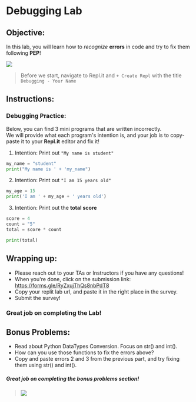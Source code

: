 # Debugging Lab

## Objective: 
In this lab, you will learn how to *recognize* **errors** in code and try to fix them following **PEP**!




[![](https://gotvantage.com/wp-content/uploads/2017/09/abtest.gif)]()



> Before we start, navigate to Repl.it and `+ Create Repl` with the title `Debugging - Your Name`

## Instructions:

### Debugging Practice: 
Below, you can find 3 mini programs that are written incorrectly.  
We will provide what each program's intention is, and your job is to copy-paste it to your **Repl.it** editor and fix it!  

1. Intention: Print out `"My name is student"`
```python
my_name = "student"
print("My name is ' + 'my_name")
```  

2. Intention: Print out `"I am 15 years old"`  
```python
my_age = 15
print('I am ' + my_age + ' years old')
```  

3. Intention: Print out the **total score**
```python
score = 4
count = "5"
total = score * count

print(total)
```

## Wrapping up:
- Please reach out to your TAs or Instructors if you have any questions!
- When you're done, click on the submission link: https://forms.gle/RyZxujThQs8nbPdT8
- Copy your replit lab url, and paste it in the right place in the survey.
- Submit the survey!

<!--
- Please reach out to your TAs or Instructors if you have any questions!
- When you're done, make sure to submit the lab with the Submit button on the top right.
-->
<!--
Run the test.

- If it passes:
    - When you're done, make sure to submit the lab with the Submit button on the top right.
- If it fails:
    - Review the lab to see if you missed any steps. You need to follow the steps exactly to pass.
    - If you have questions, ask a classmate, or call over an Instructor or TA!
-->

### Great job on completing the Lab!

## Bonus Problems: 

- Read about Python DataTypes Conversion. Focus on str() and int().
- How can you use those functions to fix the errors above?
- Copy and paste errors 2 and 3 from the previous part, and try fixing them using str() and int().

##### Great job on completing the bonus problems section!  

> [![](https://i.pinimg.com/originals/d4/20/4d/d4204d385da2a67b114644def349713d.gif)]()

